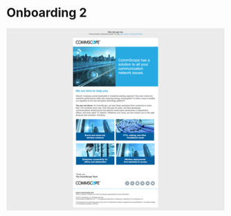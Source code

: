 # Onboarding 2

![Onboarding 2](https://github.com/gbjack/onboarding-2/blob/master/images/preview.png)
